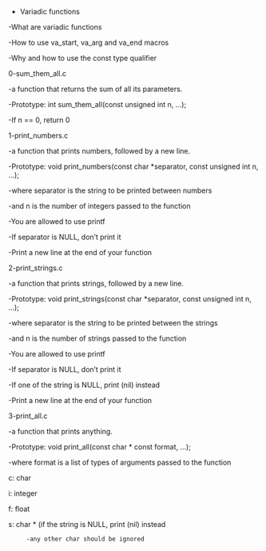  - Variadic functions



 -What are variadic functions

 -How to use va_start, va_arg and va_end macros

 -Why and how to use the const type qualifier





 0-sum_them_all.c



 -a function that returns the sum of all its parameters.

 -Prototype: int sum_them_all(const unsigned int n, ...);

 -If n == 0, return 0





 1-print_numbers.c



 -a function that prints numbers, followed by a new line.

 -Prototype: void print_numbers(const char *separator, const unsigned int n, ...);

 -where separator is the string to be printed between numbers

 -and n is the number of integers passed to the function

 -You are allowed to use printf

 -If separator is NULL, don’t print it

 -Print a new line at the end of your function





 2-print_strings.c



 -a function that prints strings, followed by a new line.

 -Prototype: void print_strings(const char *separator, const unsigned int n, ...);

 -where separator is the string to be printed between the strings

 -and n is the number of strings passed to the function

 -You are allowed to use printf

 -If separator is NULL, don’t print it

 -If one of the string is NULL, print (nil) instead

 -Print a new line at the end of your function





 3-print_all.c



 -a function that prints anything.

 -Prototype: void print_all(const char * const format, ...);

 -where format is a list of types of arguments passed to the function

 c: char

 i: integer

 f: float

 s: char * (if the string is NULL, print (nil) instead

		 -any other char should be ignored
